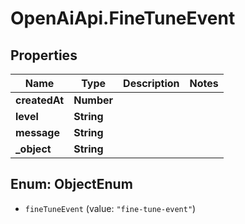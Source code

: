 # OpenAiApi.FineTuneEvent

## Properties
Name | Type | Description | Notes
------------ | ------------- | ------------- | -------------
**createdAt** | **Number** |  | 
**level** | **String** |  | 
**message** | **String** |  | 
**_object** | **String** |  | 

<a name="ObjectEnum"></a>
## Enum: ObjectEnum

* `fineTuneEvent` (value: `"fine-tune-event"`)

